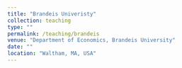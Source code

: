```yaml
---
title: "Brandeis Univeristy"
collection: teaching
type: ""
permalink: /teaching/brandeis
venue: "Department of Economics, Brandeis University"
date: ""
location: "Waltham, MA, USA"
---
```


